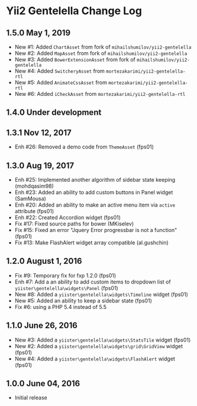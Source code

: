 Yii2 Gentelella Change Log
==========================

1.5.0 May 1, 2019
-----------------------

- New #1: Added `ChartAsset` from fork of `mihailshumilov/yii2-gentelella`
- New #2: Added `MapAsset` from fork of `mihailshumilov/yii2-gentelella`
- New #3: Added `BowerExtensionAsset` from fork of `mihailshumilov/yii2-gentelella`
- New #4: Added `SwitcheryAsset` from `mortezakarimi/yii2-gentelella-rtl`
- New #5: Added `AnimateCssAsset` from `mortezakarimi/yii2-gentelella-rtl`
- New #6: Added `iCheckAsset` from `mortezakarimi/yii2-gentelella-rtl`

1.4.0 Under development
-----------------------

1.3.1 Nov 12, 2017
------------------

- Enh #26: Removed a demo code from `ThemeAsset` (fps01)

1.3.0 Aug 19, 2017
------------------

- Enh #25: Implemented another algorithm of sidebar state keeping (mohdqasim98)
- Enh #23: Added an ability to add custom buttons in Panel widget (SamMousa)
- Enh #20: Added an ability to make an active menu item via `active` attribute (fps01)
- Enh #22: Created Accordion widget (fps01)
- Fix #17: Fixed source paths for bower (MKiselev)
- Fix #15: Fixed an error "Jquery Error progressbar is not a function" (fps01)
- Fix #13: Make FlashAlert widget array compatible (al.gushchin)

1.2.0 August 1, 2016
--------------------

- Fix #9: Temporary fix for fxp 1.2.0 (fps01)
- Enh #7: Add a an ability to add custom items to dropdown list of `yiister\gentelella\widgets\Panel` (fps01)
- New #8: Added a `yiister\gentelella\widgets\Timeline` widget (fps01)
- New #5: Added an ability to keep a sidebar state (fps01)
- Fix #6: using a PHP 5.4 instead of 5.5

1.1.0 June 26, 2016
-------------------

- New #3: Added a `yiister\gentelella\widgets\StatsTile` widget (fps01)
- New #2: Added a `yiister\gentelella\widgets\grid\GridView` widget (fps01)
- New #4: Added a `yiister\gentelella\widgets\FlashAlert` widget (fps01)

1.0.0 June 04, 2016
-------------------

- Initial release
